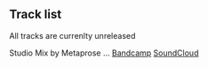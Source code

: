 Track list
---
All tracks are currenlty unreleased

Studio Mix by Metaprose
…
[Bandcamp](https://metaprose.bandcamp.com/)
[SoundCloud](https://soundcloud.com/metaprose/antidance-theory)